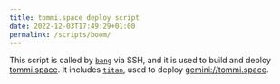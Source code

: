 ```yaml
---
title: tommi.space deploy script
date: 2022-12-03T17:49:29+01:00
permalink: /scripts/boom/
---
```

This script is called by [`bang`](bang 'local script to invoke remote “boom” command') via SSH, and it is used to build and deploy [tommi.space](https://tommi.space 'tommi.space. Yes, this very website'). It includes [`titan`](titan 'the script to build tommi.space on Gemini'), used to deploy <gemini://tommi.space>.
